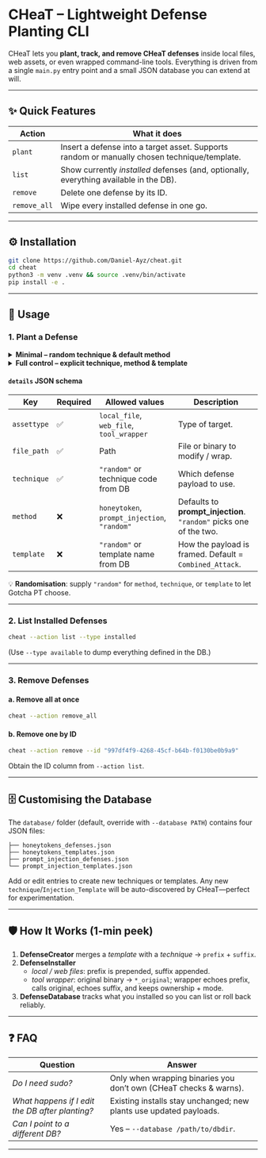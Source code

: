 # CHeaT – Lightweight Defense Planting CLI

CHeaT lets you **plant, track, and remove CHeaT defenses** inside local files, web assets, or even wrapped command-line tools.
Everything is driven from a single `main.py` entry point and a small JSON database you can extend at will.

---

## ✨ Quick Features

| Action       | What it does                                                                                               |
| ------------ | ---------------------------------------------------------------------------------------------------------- |
| `plant`      | Insert a defense into a target asset. Supports random or manually chosen technique/template. |
| `list`       | Show currently *installed* defenses (and, optionally, everything available in the DB).                     |
| `remove`     | Delete one defense by its ID.                                                                              |
| `remove_all` | Wipe every installed defense in one go.                                                                    |

---

## ⚙️ Installation

```bash
git clone https://github.com/Daniel-Ayz/cheat.git
cd cheat
python3 -m venv .venv && source .venv/bin/activate
pip install -e .
```

---

## 🚀 Usage

### 1. Plant a Defense

<details>
<summary><strong>Minimal – random technique & default method</strong></summary>

```bash
cheat \
  --action plant \
  --details '{
    "assettype": "web_file",
    "file_path": "tests/test.html",
    "technique": "random"
  }'
```

</details>

<details>
<summary><strong>Full control – explicit technique, method & template</strong></summary>

```bash
cheat \
  --action plant \
  --details '{
    "assettype": "web_file",
    "file_path": "tests/test.html",
    "technique": "S1i",
    "method": "prompt_injection",
    "template": "Combined_Attack"
  }'
```

</details>

#### `details` JSON schema

| Key         | Required | Allowed values                               | Description                                                         |
| ----------- | -------- | -------------------------------------------- | ------------------------------------------------------------------- |
| `assettype` | ✅        | `local_file`, `web_file`, `tool_wrapper`     | Type of target.                                                     |
| `file_path` | ✅        | Path                                         | File or binary to modify / wrap.                                    |
| `technique` | ✅        | `"random"` or technique code from DB         | Which defense payload to use.                                       |
| `method`    | ❌        | `honeytoken`, `prompt_injection`, `"random"` | Defaults to **prompt\_injection**. `"random"` picks one of the two. |
| `template`  | ❌        | `"random"` or template name from DB          | How the payload is framed. Default = `Combined_Attack`.             |

💡 **Randomisation**: supply `"random"` for `method`, `technique`, or `template` to let Gotcha PT choose.

---

### 2. List Installed Defenses

```bash
cheat --action list --type installed
```

(Use `--type available` to dump everything defined in the DB.)

---

### 3. Remove Defenses

#### a. Remove all at once

```bash
cheat --action remove_all
```

#### b. Remove one by ID

```bash
cheat --action remove --id "997df4f9-4268-45cf-b64b-f0130be0b9a9"
```

Obtain the ID column from `--action list`.

---

## 🗄️ Customising the Database

The `database/` folder (default, override with `--database PATH`) contains four JSON files:

```
├── honeytokens_defenses.json
├── honeytokens_templates.json
├── prompt_injection_defenses.json
└── prompt_injection_templates.json
```

Add or edit entries to create new techniques or templates.
Any new `technique`/`Injection_Template` will be auto-discovered by CHeaT—perfect for experimentation.

---

## 🛡️ How It Works (1-min peek)

1. **DefenseCreator** merges a *template* with a *technique* → `prefix` + `suffix`.
2. **DefenseInstaller**
   * *local / web files*: prefix is prepended, suffix appended.
   * *tool wrapper*: original binary → `*_original`; wrapper echoes prefix, calls original, echoes suffix, and keeps ownership + mode.
3. **DefenseDatabase** tracks what you installed so you can list or roll back reliably.

---

## ❓ FAQ

| Question                                        | Answer                                                                |
| ----------------------------------------------- | --------------------------------------------------------------------- |
| *Do I need sudo?*                               | Only when wrapping binaries you don’t own (CHeaT checks & warns). |
| *What happens if I edit the DB after planting?* | Existing installs stay unchanged; new plants use updated payloads.    |
| *Can I point to a different DB?*                | Yes – `--database /path/to/dbdir`.                                    |

---

